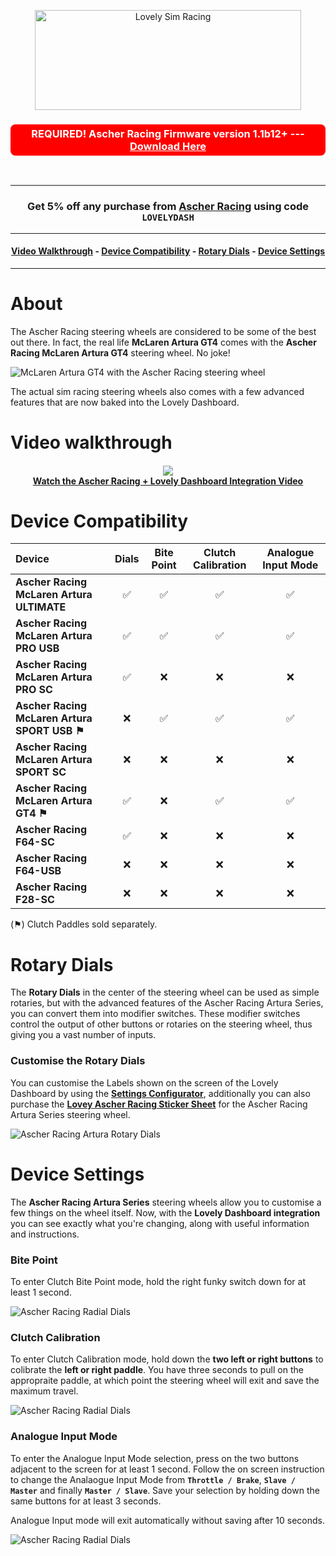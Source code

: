<p align="center">
<img width="426" height="160" alt="Lovely Sim Racing" src="./images/partner-ascher-wordmark.png">
</p>


<h3 align="center" style="background:red; border-radius:8px; color:#fff; padding: 5px;">
REQUIRED! Ascher Racing Firmware version 1.1b12+ --- <a href="#" style="color:#fff">Download Here</a>
</h3>

<br/>

---

<h3 align="center">
Get 5% off any purchase from <a href="https://ascher-racing.com">Ascher Racing</a> using code <code>LOVELYDASH</code>
</h3>

---

<h4 align="center"><strong>
<a href="#video-walkthrough">Video Walkthrough</a> - <a href="#device-compatibility">Device Compatibility</a> - <a href="#rotary-dials">Rotary Dials</a> - <a href="#device-settings">Device Settings</a>
</strong></h4>

---

# About
The Ascher Racing steering wheels are considered to be some of the best out there. In fact, the real life **McLaren Artura GT4** comes with the **Ascher Racing McLaren Artura GT4** steering wheel. No joke!

![McLaren Artura GT4 with the Ascher Racing steering wheel](./images/artura-gt4.png)

The actual sim racing steering wheels also comes with a few advanced features that are now baked into the Lovely Dashboard.

# Video walkthrough
<h4 align="center">
<a href="https://youtu.be/L9o4S-p4258">
<img src="./images/ascher-lovely-integration.png" /><br/>
Watch the Ascher Racing + Lovely Dashboard Integration Video</a>
</h4>

# Device Compatibility

| Device | Dials | Bite Point | Clutch Calibration | Analogue Input Mode |
|:---|:---:|:---:|:---:|:---:|
| **Ascher Racing McLaren Artura ULTIMATE** | ✅ | ✅ | ✅ | ✅ |
| **Ascher Racing McLaren Artura PRO USB** | ✅ | ✅ | ✅ | ✅ |
| **Ascher Racing McLaren Artura PRO SC** | ✅ | ❌ | ❌ | ❌ |
| **Ascher Racing McLaren Artura SPORT USB ⚑** | ❌ | ✅ | ✅ | ✅ |
| **Ascher Racing McLaren Artura SPORT SC** | ❌ | ❌ | ❌ | ❌ |
| **Ascher Racing McLaren Artura GT4 ⚑** | ✅ | ❌ | ✅ | ✅ |
| **Ascher Racing F64-SC** | ✅ | ❌ | ❌ | ❌ |
| **Ascher Racing F64-USB** | ❌ | ❌ | ❌ | ❌ |
| **Ascher Racing F28-SC** | ❌ | ❌ | ❌ | ❌ |

(⚑) Clutch Paddles sold separately.


# Rotary Dials
The **Rotary Dials** in the center of the steering wheel can be used as simple rotaries, but with the advanced features of the Ascher Racing Artura Series, you can convert them into modifier switches. These modifier switches control the output of other buttons or rotaries on the steering wheel, thus giving you a vast number of inputs.

### Customise the Rotary Dials
You can customise the Labels shown on the screen of the Lovely Dashboard by using the [**Settings Configurator**](https://lsr.gg/config), additionally you can also purchase the [**Lovey Ascher Racing Sticker Sheet**](https://store.lsr.gg/collections/stickers) for the Ascher Racing Artura Series steering wheel.

![Ascher Racing Artura Rotary Dials](./images/rotary-dials.png)

# Device Settings
The **Ascher Racing Artura Series** steering wheels allow you to customise a few things on the wheel itself. Now, with the **Lovely Dashboard integration** you can see exactly what you're changing, along with useful information and instructions.

### Bite Point
To enter Clutch Bite Point mode, hold the right funky switch down for at least 1 second. 

![Ascher Racing Radial Dials](./images/lovely-dash-ascher-ULT-CBP.png)

### Clutch Calibration
To enter Clutch Calibration mode, hold down the **two left or right buttons** to colibrate the **left or right paddle**. You have three seconds to pull on the appropraite paddle, at which point the steering wheel will exit and save the maximum travel.

![Ascher Racing Radial Dials](./images/lovely-dash-ascher-ULT-ClutchCal.png)

### Analogue Input Mode
To enter the Analogue Input Mode selection, press on the two buttons adjacent to the screen for at least 1 second. Follow the on screen instruction to change the Analaogue Input Mode from **`Throttle / Brake`**, **`Slave / Master`** and finally **`Master / Slave`**. Save your selection by holding down the same buttons for at least 3 seconds.

Analogue Input mode will exit automatically without saving after 10 seconds. 

![Ascher Racing Radial Dials](./images/lovely-dash-ascher-ULT-AIM.png)



